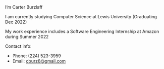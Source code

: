 I’m Carter Burzlaff

I am currently studying Computer Science at Lewis University (Graduating Dec 2022)

My work experience includes a Software Engineering Internship at Amazon during Summer 2022

Contact info:
- Phone: (224) 523-3959
- Email: cburz6@gmail.com
